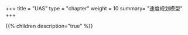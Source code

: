 +++
title = "UAS"
type = "chapter"
weight = 10
summary= "速度规划模型"
+++



{{% children description="true" %}}


